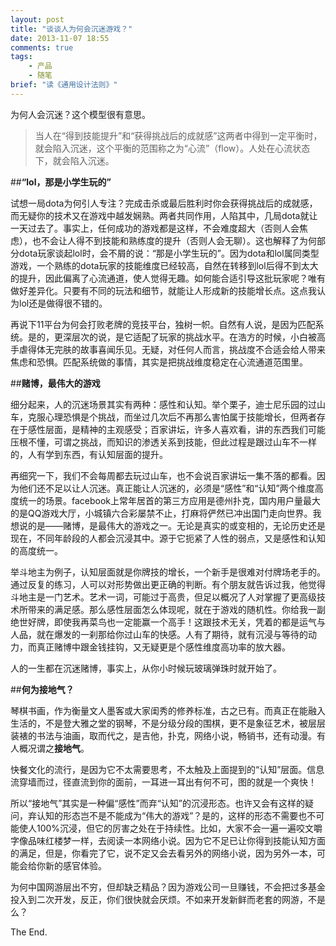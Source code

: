 ```yaml
---
layout: post
title: "谈谈人为何会沉迷游戏？"
date: 2013-11-07 18:55
comments: true
tags: 
	- 产品 
	- 随笔
brief: "读《通用设计法则》"
---
```

为何人会沉迷？这个模型很有意思。

> 当人在“得到技能提升”和“获得挑战后的成就感”这两者中得到一定平衡时，就会陷入沉迷，这个平衡的范围称之为“心流”（flow）。人处在心流状态下，就会陷入沉迷。              

<!-- more -->
##**“lol，那是小学生玩的”**

试想一局dota为何引人专注？完成击杀或最后胜利时你会获得挑战后的成就感，而无疑你的技术又在游戏中越发娴熟。两者共同作用，人陷其中，几局dota就让一天过去了。事实上，任何成功的游戏都是这样，不会难度超大（否则人会焦虑），也不会让人得不到技能和熟练度的提升（否则人会无聊）。这也解释了为何部分dota玩家谈起lol时，会不屑的说：“那是小学生玩的”。因为dota和lol属同类型游戏，一个熟练的dota玩家的技能维度已经较高，自然在转移到lol后得不到太大的提升，因此偏离了心流通道，使人觉得无趣。如何能合适引导这批玩家呢？唯有做好差异化。只要有不同的玩法和细节，就能让人形成新的技能增长点。这点我认为lol还是做得很不错的。

再说下11平台为何会打败老牌的竞技平台，独树一帜。自然有人说，是因为匹配系统。是的，更深层次的说，是它适配了玩家的挑战水平。在浩方的时候，小白被高手虐得体无完肤的故事喜闻乐见。无疑，对任何人而言，挑战度不合适会给人带来焦虑和恐惧。匹配系统做的事情，其实是把挑战维度稳定在心流通道范围里。

##**赌博，最伟大的游戏**

细分起来，人的沉迷场景其实有两种：感性和认知。举个栗子，迪士尼乐园的过山车，克服心理恐惧是个挑战，而坐过几次后不再那么害怕属于技能增长，但两者存在于感性层面，是精神的主观感受；百家讲坛，许多人喜欢看，讲的东西我们可能压根不懂，可谓之挑战，而知识的渗透关系到技能，但此过程是跟过山车不一样的，人有学到东西，有认知层面的提升。

再细究一下，我们不会每周都去玩过山车，也不会说百家讲坛一集不落的都看。因为他们还不足以让人沉迷。真正能让人沉迷的，必须是“感性”和“认知”两个维度高度统一的场景。facebook上常年居首的第三方应用是德州扑克，国内用户量最大的是QQ游戏大厅，小城镇六合彩屡禁不止，打麻将俨然已冲出国门走向世界。我想说的是——赌博，是最伟大的游戏之一。无论是真实的或变相的，无论历史还是现在，不同年龄段的人都会沉浸其中。源于它扼紧了人性的弱点，又是感性和认知的高度统一。

举斗地主为例子，认知层面就是你牌技的增长，一个新手是很难对付牌场老手的。通过反复的练习，人可以对形势做出更正确的判断。有个朋友就告诉过我，他觉得斗地主是一门艺术。艺术一词，可能过于高贵，但足以概况了人对掌握了更高级技术所带来的满足感。那么感性层面怎么体现呢，就在于游戏的随机性。你给我一副绝世好牌，即使我再菜鸟也一定能赢一个高手！这跟技术无关，凭着的都是运气与人品，就在爆发的一刹那给你过山车的快感。人有了期待，就有沉浸与等待的动力，而真正赌博中跟金钱挂钩，又无疑更是个感性维度高功率的放大器。

人的一生都在沉迷赌博，事实上，从你小时候玩玻璃弹珠时就开始了。

##**何为接地气？**

琴棋书画，作为衡量文人墨客或大家闺秀的修养标准，古之已有。而真正在能融入生活的，不是登大雅之堂的钢琴，不是分级分段的围棋，更不是象征艺术，被层层装裱的书法与油画，取而代之，是吉他，扑克，网络小说，畅销书，还有动漫。有人概况谓之**接地气**。

快餐文化的流行，是因为它不太需要思考，不太触及上面提到的“认知”层面。信息流穿墙而过，径直流到你的面前，一耳进一耳出有何不可，图的就是一个爽快！     

所以“接地气”其实是一种偏“感性”而弃“认知”的沉浸形态。也许又会有这样的疑问，弃认知的形态岂不是不能成为“伟大的游戏”？是的，这样的形态不需要也不可能使人100%沉浸，但它的厉害之处在于持续性。比如，大家不会一遍一遍咬文嚼字像品味红楼梦一样，去阅读一本网络小说。因为它不足已让你得到技能认知方面的满足，但是，你看完了它，说不定又会去看另外的网络小说，因为另外一本，可能会给你新的感官体验。

为何中国网游层出不穷，但却缺乏精品？因为游戏公司一旦赚钱，不会把过多基金投入到二次开发，反正，你们很快就会厌烦。不如来开发新鲜而老套的网游，不是么？

The End.
